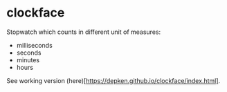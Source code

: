 clockface
============

Stopwatch which counts in different unit of measures:
- milliseconds
- seconds
- minutes
- hours

See working version (here)[https://depken.github.io/clockface/index.html].
